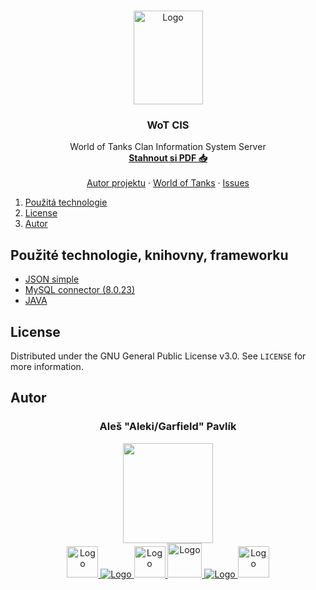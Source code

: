 <!-- PROJECT LOGO -->
<br />
<p align="center">
  <a href="http://wot-cis.alespavlik.cz/">
    <img src="http://wot-cis.alespavlik.cz/img/cis-logo.png" alt="Logo" width="111px" height="150px">
  </a>

  <h3 align="center">WoT CIS</h3>

  <p align="center">
    World of Tanks Clan Information System Server
    <br />
    <a href="http://wot-cis.alespavlik.cz/WoT-CIS.pdf"><strong>Stahnout si PDF 📥</strong></a>
    <br />
    <br />
    <a href="http://alespavlik.cz">Autor projektu</a>
    ·
    <a href="https://worldoftanks.eu/">World of Tanks</a>
    ·
    <a href="https://github.com/AlekiCreative/WorldOfTanks_CIS-server/issues">Issues</a>
  </p>
</p>


<!-- TABLE OF CONTENTS -->
<ol>
    <li><a href="#použitá-technologie">Použitá technologie</a></li>
    <li><a href="#license">License</a></li>
    <li><a href="#autor">Autor</a></li>
</ol>

<!-- Použitá technologie -->
## Použité technologie, knihovny, frameworku
* [JSON simple](https://code.google.com/archive/p/json-simple/)
* [MySQL connector (8.0.23)](https://mvnrepository.com/artifact/mysql/mysql-connector-java/8.0.23)
* [JAVA](https://www.java.com)


<!-- LICENSE -->
## License

Distributed under the GNU General Public License v3.0. See `LICENSE` for more information.

<!-- Autor -->
## Autor
<h3 align="center">Aleš "Aleki/Garfield" Pavlík</h3>

<p align="center">
  
  <img src="https://content-core.grandit.cz//crew/prod/categories/images/Garfield.png" width="144px" height="160px">
  
  </br>
  
  <a href="https://www.instagram.com/aleki_arts/">
    <img src="https://i0.wp.com/voxeuropae.com/wp-content/uploads/2019/02/SKq9yH-black-and-white-instagram-logo-png.png?fit=1200%2C1200&ssl=1&w=640" alt="Logo" width="50px" height="50px">
  </a>
  
   <a href="#autor">
    <img src="http://www.alespavlik.cz/blank-field.png" alt="Logo">
   </a>
  
  <a href="https://twitter.com/AleschP">
    <img src="https://www.shareicon.net/data/2016/01/05/698545_network_512x512.png" alt="Logo" width="50px" height="50px">
  </a>
  
  <a href="https://discord.gg/DyBfwRkRWa">
    <img src="https://img.icons8.com/ios/452/discord-logo.png" alt="Logo" width="55px" height="55px">
  </a>
  
  
  <a href="#autor">
    <img src="http://www.alespavlik.cz/blank-field.png" alt="Logo">
  </a>
  
  <a href="https://www.youtube.com/channel/UCVm5Zv6LHJw9iO5iNQADR0g">
    <img src="https://www.searchpng.com/wp-content/uploads/2019/02/Youtube-Black-Icon-PNG-715x715.png" alt="Logo" width="50px" height="50px">
  </a>
  
</p>